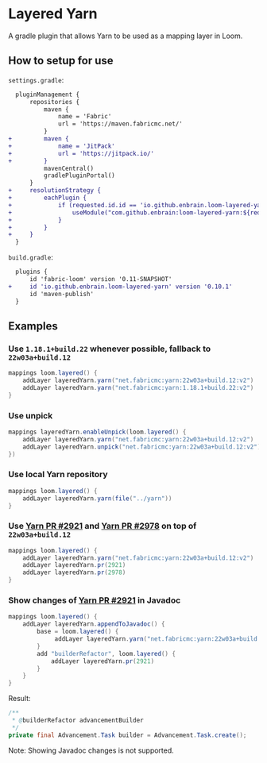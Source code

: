 # Layered Yarn
A gradle plugin that allows Yarn to be used as a mapping layer in Loom.

## How to setup for use

`settings.gradle`:

```diff
  pluginManagement {
      repositories {
          maven {
              name = 'Fabric'
              url = 'https://maven.fabricmc.net/'
          }
+         maven {
+             name = 'JitPack'
+             url = 'https://jitpack.io/'
+         }
          mavenCentral()
          gradlePluginPortal()
      }
+     resolutionStrategy {
+         eachPlugin {
+             if (requested.id.id == 'io.github.enbrain.loom-layered-yarn') {
+                 useModule("com.github.enbrain:loom-layered-yarn:${requested.version}")
+             }
+         }
+     }
  }
```

`build.gradle`:

```diff
  plugins {
      id 'fabric-loom' version '0.11-SNAPSHOT'
+     id 'io.github.enbrain.loom-layered-yarn' version '0.10.1'
      id 'maven-publish'
  }
```

## Examples

### Use `1.18.1+build.22` whenever possible, fallback to `22w03a+build.12`

```groovy
mappings loom.layered() {
    addLayer layeredYarn.yarn("net.fabricmc:yarn:22w03a+build.12:v2")
    addLayer layeredYarn.yarn("net.fabricmc:yarn:1.18.1+build.22:v2")
}
```

### Use unpick

```groovy
mappings layeredYarn.enableUnpick(loom.layered() {
    addLayer layeredYarn.yarn("net.fabricmc:yarn:22w03a+build.12:v2")
    addLayer layeredYarn.unpick("net.fabricmc:yarn:22w03a+build.12:v2")
})
```

### Use local Yarn repository

```groovy
mappings loom.layered() {
    addLayer layeredYarn.yarn(file("../yarn"))
}
```

### Use [Yarn PR #2921](https://github.com/FabricMC/yarn/pull/2921) and [Yarn PR #2978](https://github.com/FabricMC/yarn/pull/2978) on top of `22w03a+build.12`

```groovy
mappings loom.layered() {
    addLayer layeredYarn.yarn("net.fabricmc:yarn:22w03a+build.12:v2")
    addLayer layeredYarn.pr(2921)
    addLayer layeredYarn.pr(2978)
}
```

### Show changes of [Yarn PR #2921](https://github.com/FabricMC/yarn/pull/2921) in Javadoc

```groovy
mappings loom.layered() {
    addLayer layeredYarn.appendToJavadoc() {
        base = loom.layered() {
             addLayer layeredYarn.yarn("net.fabricmc:yarn:22w03a+build.12:v2")
        }
        add "builderRefactor", loom.layered() {
            addLayer layeredYarn.pr(2921)
        }
    }
}
```

Result:

```java
/**
 * @builderRefactor advancementBuilder
 */
private final Advancement.Task builder = Advancement.Task.create();
```

Note: Showing Javadoc changes is not supported.
